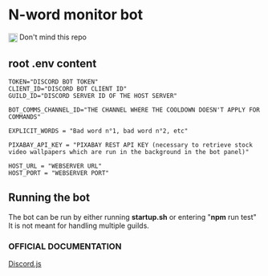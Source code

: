 # N-word monitor bot

<div>
<img src="https://media.tenor.com/GryShD35-psAAAAM/troll-face-creepy-smile.gif" width=18px align="center"> Don't mind this repo
</img>
</div>

## root **.env** content

```
TOKEN="DISCORD BOT TOKEN"
CLIENT_ID="DISCORD BOT CLIENT ID"
GUILD_ID="DISCORD SERVER ID OF THE HOST SERVER"

BOT_COMMS_CHANNEL_ID="THE CHANNEL WHERE THE COOLDOWN DOESN'T APPLY FOR COMMANDS"

EXPLICIT_WORDS = "Bad word n°1, bad word n°2, etc"

PIXABAY_API_KEY = "PIXABAY REST API KEY (necessary to retrieve stock video wallpapers which are run in the background in the bot panel)"

HOST_URL = "WEBSERVER URL"
HOST_PORT = "WEBSERVER PORT"
```

## Running the bot

The bot can be run by either running **startup.sh** or entering "**npm** run test"
It is not meant for handling multiple guilds.

### OFFICIAL DOCUMENTATION

[Discord.js](https://discord.js.org/#/)
